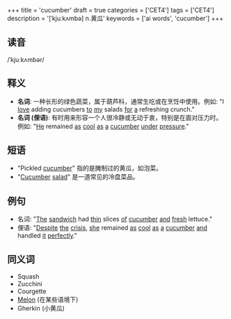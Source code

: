 +++
title = 'cucumber'
draft = true
categories = ['CET4']
tags = ['CET4']
description = '[ˈkjuːkʌmbə] n.黄瓜'
keywords = ['ai words', 'cucumber']
+++

## 读音
/ˈkjuːkʌmbər/

## 释义
- **名词**: 一种长形的绿色蔬菜，属于葫芦科，通常生吃或在烹饪中使用。例如: "I [love](/post/love/) adding cucumbers [to](/post/to/) [my](/post/my/) salads [for](/post/for/) [a](/post/a/) refreshing crunch."
- **名词 (俚语)**: 有时用来形容一个人很冷静或无动于衷，特别是在面对压力时。例如: "[He](/post/he/) remained [as](/post/as/) [cool](/post/cool/) [as](/post/as/) [a](/post/a/) [cucumber](/post/cucumber/) [under](/post/under/) [pressure](/post/pressure/)."

## 短语
- "Pickled [cucumber](/post/cucumber/)" 指的是腌制过的黄瓜，如泡菜。
- "[Cucumber](/post/cucumber/) [salad](/post/salad/)" 是一道常见的冷盘菜品。

## 例句
- 名词: "[The](/post/the/) [sandwich](/post/sandwich/) had [thin](/post/thin/) slices [of](/post/of/) [cucumber](/post/cucumber/) [and](/post/and/) [fresh](/post/fresh/) lettuce."
- 俚语: "[Despite](/post/despite/) [the](/post/the/) [crisis](/post/crisis/), [she](/post/she/) remained [as](/post/as/) [cool](/post/cool/) [as](/post/as/) [a](/post/a/) [cucumber](/post/cucumber/) [and](/post/and/) handled [it](/post/it/) [perfectly](/post/perfectly/)."

## 同义词
- Squash
- Zucchini
- Courgette
- [Melon](/post/melon/) (在某些语境下)
- Gherkin (小黄瓜)

